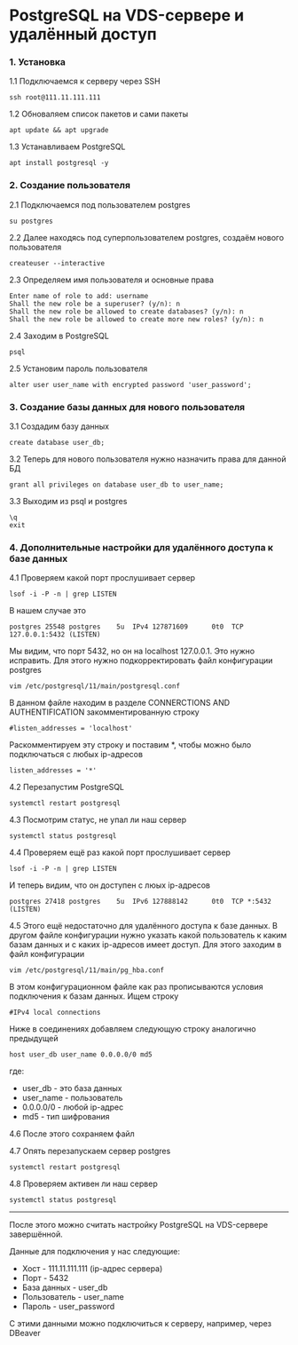 # PostgreSQL на VDS-сервере и удалённый доступ

### 1. Установка

1.1 Подключаемся к серверу через SSH
```console
ssh root@111.11.111.111
```

1.2 Обноваляем список пакетов и сами пакеты
```console
apt update && apt upgrade
```

1.3 Устанавливаем PostgreSQL 
```console
apt install postgresql -y
```

### 2. Создание пользователя

2.1 Подключаемся под пользователем postgres
```console
su postgres
```

2.2 Далее находясь под суперпользователем postgres, создаём нового пользователя
```console
createuser --interactive
```

2.3 Определяем имя пользователя и основные права
```console
Enter name of role to add: username
Shall the new role be a superuser? (y/n): n
Shall the new role be allowed to create databases? (y/n): n
Shall the new role be allowed to create more new roles? (y/n): n
```
    
2.4 Заходим в PostgreSQL
```console
psql
```

2.5 Установим пароль пользователя
```console
alter user user_name with encrypted password 'user_password';
```

### 3. Создание базы данных для нового пользователя

3.1 Создадим базу данных
```console
create database user_db;
```

3.2 Теперь для нового пользователя нужно назначить права для данной БД
```console
grant all privileges on database user_db to user_name;
```

3.3 Выходим из psql и postgres
```console
\q
exit
```

### 4. Дополнительные настройки для удалённого доступа к базе данных

4.1 Проверяем какой порт прослушивает сервер
```console
lsof -i -P -n | grep LISTEN
```
В нашем случае это
```console
postgres 25548 postgres    5u  IPv4 127871609      0t0  TCP 127.0.0.1:5432 (LISTEN)
```
Мы видим, что порт 5432, но он на localhost 127.0.0.1. Это нужно исправить. Для этого нужно подкорректировать файл конфигурации postgres
```console
vim /etc/postgresql/11/main/postgresql.conf
```
В данном файле находим в разделе CONNERCTIONS AND AUTHENTIFICATION закомментированную строку 
```console
#listen_addresses = 'localhost'
```
Раскомментируем эту строку и поставим \*, чтобы можно было подключаться с любых ip-адресов
```console
listen_addresses = '*'
```

4.2 Перезапустим PostgreSQL
```console
systemctl restart postgresql
```

4.3 Посмотрим статус, не упал ли наш сервер
```console
systemctl status postgresql
```

4.4 Проверяем ещё раз какой порт прослушивает сервер
```console
lsof -i -P -n | grep LISTEN
```
И теперь видим, что он доступен с люых ip-адресов
```console
postgres 27418 postgres    5u  IPv6 127888142      0t0  TCP *:5432 (LISTEN)
```

4.5 Этого ещё недостаточно для удалённого доступа к базе данных. В другом файле конфигурации нужно 
указать какой пользователь к каким базам данных и с каких ip-адресов имеет доступ. 
Для этого заходим в файл конфигурации
```console
vim /etc/postgresql/11/main/pg_hba.conf
```
В этом конфигурационном файле как раз прописываются условия подключения к базам данных. Ищем строку
```console
#IPv4 local connections
```
Ниже в соединениях добавляем следующую строку аналогично предыдущей
```console
host user_db user_name 0.0.0.0/0 md5
```
где: 
- user_db - это база данных
- user_name - пользователь
- 0.0.0.0/0 - любой ip-адрес
- md5 - тип шифрования 
   
4.6 После этого сохраняем файл

4.7 Опять перезапускаем сервер postgres
```console
systemctl restart postgresql
```

4.8 Проверяем активен ли наш сервер
```console
systemctl status postgresql
```

----

После этого можно считать настройку PostgreSQL на VDS-сервере завершённой.

Данные для подключения у нас следующие:

- Хост - 111.11.111.111 (ip-адрес сервера)
- Порт - 5432
- База данных - user_db
- Пользователь - user_name
- Пароль - user_password

С этими данными можно подключиться к серверу, например, через DBeaver
